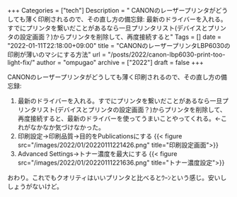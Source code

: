 +++
Categories = ["tech"]
Description = " CANONのレーザープリンタがどうしても薄く印刷されるので、その直し方の備忘録:   最新のドライバーを入れる。すでにプリンタを繋いだことがあるなら一旦プリンタリスト(デバイスとプリンタの設定画面？)からプリンタを削除して、再度接続すると"
Tags = []
date = "2022-01-11T22:18:00+09:00"
title = "CANONのレーザープリンタLBP6030の印刷が薄いのマシにする方法"
url = "/posts/2022/canon-lbp6030-print-too-light-fix/"
author = "ompugao"
archive = ["2022"]
draft = false
+++

<body>
<p>CANONのレーザープリンタがどうしても薄く印刷されるので、その直し方の備忘録:</p>

<ol>
<li>最新のドライバーを入れる。すでにプリンタを繋いだことがあるなら一旦プリンタリスト(デバイスとプリンタの設定画面？)からプリンタを削除して、再度接続すると、最新のドライバーを使ってうまいことやってくれる。←これがなかなか気づけなかった。</li>
<li>印刷設定→印刷品質→目的をPublicationsにする
{{< figure src="/images/2022/01/20220111221426.png" title="印刷設定画面">}}
</li>
<li>Advanced Settings→トナー濃度を最大にする
{{< figure src="/images/2022/01/20220111221636.png" title="トナー濃度設定">}}
</li>
</ol>


<p>おわり。これでもクオリティはいいプリンタと比べるとｳｰﾝという感じ。安いししょうがないけど。</p>
</body>
